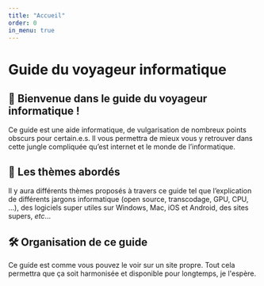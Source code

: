 ```yaml
---
title: "Accueil"
order: 0
in_menu: true
---
```

# Guide du voyageur informatique

## 👋 Bienvenue dans le guide du voyageur informatique !
 Ce guide est une aide informatique, de vulgarisation de nombreux points obscurs pour certain.e.s. Il vous permettra de mieux vous y retrouver dans cette jungle compliquée qu’est internet et le monde de l’informatique.



## 📖 Les thèmes abordés
Il y aura différents thèmes proposés à travers ce guide tel que l’explication de différents jargons informatique (open source, transcodage, GPU, CPU, …), des logiciels super utiles sur Windows, Mac, iOS et Android, des sites supers, *etc*…



## 🛠 **Organisation de ce guide**
Ce guide est comme vous pouvez le voir sur un site propre. Tout cela permettra que ça soit harmonisée et disponible pour longtemps, je l'espère. 